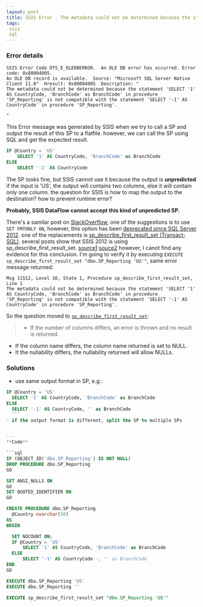 ```yaml
---
layout: post
title: SSIS Error - The metadata could not be determined because the statement...
tags:
 ssis
 sql
---
```


### Error details

```
SSIS Error Code DTS_E_OLEDBERROR.  An OLE DB error has occurred. Error code: 0x80004005.
An OLE DB record is available.  Source: "Microsoft SQL Server Native Client 11.0"  Hresult: 0x80004005  Description: "
The metadata could not be determined because the statement 'SELECT '1' AS CountryCode, 'BranchCode' as BranchCode' in procedure 'SP_Reporting' is not compatible with the statement 'SELECT '-1' AS CountryCode' in procedure 'SP_Reporting'.

"
```
This Error message was generated by SSIS when we try to call a SP and output the result of this SP to a flatfile. 
however, we can call the SP using SQL and get the expected result. 

```sql
IF @Country = 'US'
	SELECT '1' AS CountryCode, 'BranchCode' as BranchCode
ELSE
	SELECT '-1' AS CountryCode
```
The SP looks fine, but SSIS cannot use it because the output is **unpredicted**
if the input is 'US', the output will contains two columns, else it will contain only one column. the question for SSIS is how to map the output to the destination? how to prevent runtime error? 

**Probably, SSIS DataFlow cannot accept this kind of unpredicted SP.**

There's a samilar post on [StackOverflow](http://stackoverflow.com/questions/18346484/ssis-package-not-wanting-to-fetch-metadata-of-temporary-table), one of the suggestions is to use `SET FMTONLY ON`, however, this option has been [deprecated since SQL Server 2012](https://msdn.microsoft.com/en-us/library/ms143729(v=sql.110).aspx). one of the replacements is [sp_describe_first_result_set (Transact-SQL)](https://msdn.microsoft.com/en-us/library/ff878602(v=sql.110).aspx). 
several posts show that SSIS 2012 is using sp_describe_first_result_set. [source1](https://social.msdn.microsoft.com/Forums/sqlserver/en-US/cfe1c7c1-910a-4f52-9718-c3406263b177/usage-of-temp-tables-in-ssis-2012?forum=sqlintegrationservices) [souce2](http://stackoverflow.com/questions/18346484/ssis-package-not-wanting-to-fetch-metadata-of-temporary-table)
however, I canot find any evidence for this conclusion. I'm going to verify it by executing `EXECUTE sp_describe_first_result_set "dbo.SP_Reporting 'US'"`, same error message returned:
```
Msg 11512, Level 16, State 1, Procedure sp_describe_first_result_set, Line 1
The metadata could not be determined because the statement 'SELECT '1' AS CountryCode, 'BranchCode' as BranchCode' in procedure 'SP_Reporting' is not compatible with the statement 'SELECT '-1' AS CountryCode' in procedure 'SP_Reporting'.
```

So the question moved to [`sp_describe_first_result_set`](https://msdn.microsoft.com/en-us/library/ff878602(v=sql.110).aspx):
> - If the number of columns differs, an error is thrown and no result is returned.
- If the column name differs, the column name returned is set to NULL.
- It the nullability differs, the nullability returned will allow NULLs.


### Solutions
 - use same output format in SP, e.g.:

  ```sql
IF @Country = 'US'
	SELECT '1' AS CountryCode, 'BranchCode' as BranchCode
ELSE
	SELECT '-1' AS CountryCode, '' as BranchCode
	```
 - if the output format is different, split the SP to multiple SPs 


---
**Code**

```sql
IF (OBJECT_ID('dbo.SP_Reporting') IS NOT NULL)
  DROP PROCEDURE dbo.SP_Reporting
GO

SET ANSI_NULLS ON
GO
SET QUOTED_IDENTIFIER ON
GO

CREATE PROCEDURE dbo.SP_Reporting 
	@Country nvarchar(50)
AS
BEGIN

	SET NOCOUNT ON;
	IF @Country = 'US'
		SELECT '1' AS CountryCode, 'BranchCode' as BranchCode
	ELSE
		SELECT '-1' AS CountryCode--, '' as BranchCode
END
GO

EXECUTE dbo.SP_Reporting 'US' 
EXECUTE dbo.SP_Reporting '' 

EXECUTE sp_describe_first_result_set "dbo.SP_Reporting 'US'"
```
